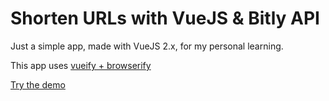 # Shorten URLs with VueJS & Bitly API

Just a simple app, made with VueJS 2.x, for my personal learning.

This app uses [vueify + browserify](https://github.com/vuejs/vueify)

[Try the demo](https://alpixel.github.io/bitly-vuejs/)


[Here the demo]: <https://alpixel.github.io/bitly-vuejs/>
[vueify + browserify]: <https://github.com/vuejs/vueify>